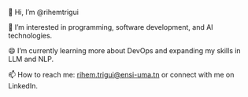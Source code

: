 👋 Hi, I’m @rihemtrigui

👀 I’m interested in programming, software development, and AI technologies.

😄 I’m currently learning more about DevOps and expanding my skills in LLM and NLP.

📫 How to reach me: rihem.trigui@ensi-uma.tn or connect with me on LinkedIn.

